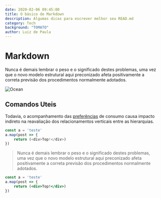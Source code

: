 ```yaml
---
date: 2020-02-06 09:45:00
title: O básico de Markdown
description: Algumas dicas para escrever melhor seu READ.md
category: Tech
background: "TOMATO"
author: Luiz de Paula
---
```


# Markdown
Nunca é demais lembrar o peso e o significado destes problemas, uma vez que o novo modelo estrutural aqui preconizado afeta positivamente a correta previsão dos procedimentos normalmente adotados.

![Ocean](/assets/img/ocean.jpg)

## Comandos Uteis
Todavia, o acompanhamento das [preferências](https://google.com.br) de consumo causa impacto indireto na reavaliação dos relacionamentos verticais entre as hierarquias.



```javascript
const a = 'teste'
a.map(post => {
    return (<div>Top!</div>)
})
```

> Nunca é demais lembrar o peso e o significado destes problemas, uma vez que o novo modelo estrutural aqui preconizado afeta positivamente a correta previsão dos procedimentos normalmente adotados.


```jsx
const a = 'teste'
a.map(post => {
    return (<div>Top!</div>)
})
```